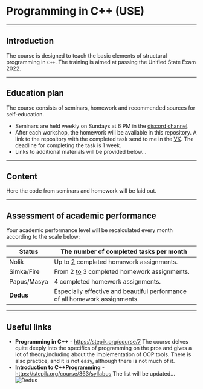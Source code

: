# Programming in C++ (USE)

---

## Introduction
The course is designed to teach the basic elements of structural programming in `C++`. The training is aimed at passing the Unified State Exam 2022.

---

## Education plan
The course consists of seminars, homework and recommended sources for self-education.

- Seminars are held weekly on Sundays at 6 PM in the [discord channel](https://discord.gg/CmhtjhPsXK).
- After each workshop, the homework will be available in this repository. A link to the repository with the completed task send to me in the [VK](https://vk.com/prohoretz). The deadline for completing the task is 1 week.
- Links to additional materials will be provided below...

---

## Content
Here the code from seminars and homework will be laid out.

---

## Assessment of academic performance

Your academic performance level will be recalculated every month according to the scale below:

Status|The number of completed tasks per month
------|---------------------------------------
Nolik |Up to [2](https://www.youtube.com/watch?v=gbyWNkcKkEM) completed homework assignments.
Simka/Fire|From 2 [to](https://www.youtube.com/watch?v=gbyWNkcKkEM) 3 completed homework assignments.
Papus/Masya|4 completed homework assignments.
**Dedus** | Especially effective and beautiful performance of all homework assignments.

---

## Useful links
- **Programming in C++** - https://stepik.org/course/7
The course delves quite deeply into the specifics of programming on the pros and gives a lot of theory,including about the implementation of OOP tools.
There is also practice, and it is not easy, although there is not much of it.
- **Introduction to C++Programming** - https://stepik.org/course/363/syllabus
The list will be updated...
![Dedus](https://1.bp.blogspot.com/-cu83-o2vn_I/WUQduH8BLkI/AAAAAAABIds/Z-RQ7wph1ogMu1713orcRbb6kqykKlKQACKgBGAs/s1600/fixiki_48.png "Dedus")
